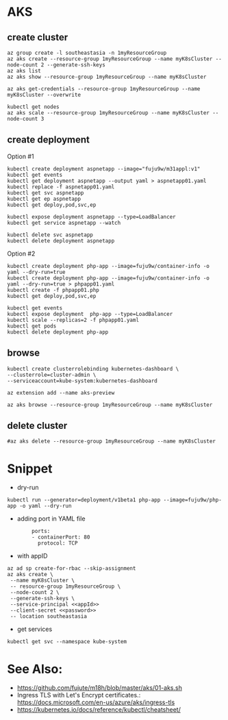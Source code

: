 # AKS
## create cluster 
```shell
az group create -l southeastasia -n 1myResourceGroup
az aks create --resource-group 1myResourceGroup --name myK8sCluster --node-count 2 --generate-ssh-keys
az aks list
az aks show --resource-group 1myResourceGroup --name myK8sCluster

az aks get-credentials --resource-group 1myResourceGroup --name myK8sCluster --overwrite

kubectl get nodes
az aks scale --resource-group 1myResourceGroup --name myK8sCluster --node-count 3
```
## create deployment
Option #1
```shell
kubectl create deployment aspnetapp --image="fuju9w/m31appl:v1"
kubectl get events
kubectl get deployment aspnetapp --output yaml > aspnetapp01.yaml
kubectl replace -f aspnetapp01.yaml 
kubectl get svc aspnetapp 
kubectl get ep aspnetapp 
kubectl get deploy,pod,svc,ep

kubectl expose deployment aspnetapp --type=LoadBalancer
kubectl get service aspnetapp --watch

kubectl delete svc aspnetapp
kubectl delete deployment aspnetapp
```
Option #2
```shell
kubectl create deployment php-app --image=fuju9w/container-info -o yaml --dry-run=true
kubectl create deployment php-app --image=fuju9w/container-info -o yaml --dry-run=true > phpapp01.yaml
kubectl create -f phpapp01.php
kubectl get deploy,pod,svc,ep

kubectl get events
kubectl expose deployment  php-app --type=LoadBalancer
kubectl scale --replicas=2 -f phpapp01.yaml
kubectl get pods
kubectl delete deployment php-app
```
## browse
```shell
kubectl create clusterrolebinding kubernetes-dashboard \
--clusterrole=cluster-admin \
--serviceaccount=kube-system:kubernetes-dashboard

az extension add --name aks-preview

az aks browse --resource-group 1myResourceGroup --name myK8sCluster
```

## delete cluster
```shell
#az aks delete --resource-group 1myResourceGroup --name myK8sCluster
```

# Snippet
* dry-run
```shell
kubectl run --generator=deployment/v1beta1 php-app --image=fuju9w/php-app -o yaml --dry-run
```
* adding port in YAML file 

```shell
        ports:
        - containerPort: 80
          protocol: TCP
```
* with appID
```shell
az ad sp create-for-rbac --skip-assignment
az aks create \
 --name myK8sCluster \
 -- resource-group 1myResourceGroup \
 --node-count 2 \
 --generate-ssh-keys \
 --service-principal <<appId>>
 --client-secret <<password>>
 -- location southeastasia
```
* get services
```shell
kubectl get svc --namespace kube-system
```

# See Also:  
* https://github.com/fujute/m18h/blob/master/aks/01-aks.sh
* Ingress TLS with  Let's Encrypt certificates.:  https://docs.microsoft.com/en-us/azure/aks/ingress-tls
* https://kubernetes.io/docs/reference/kubectl/cheatsheet/

